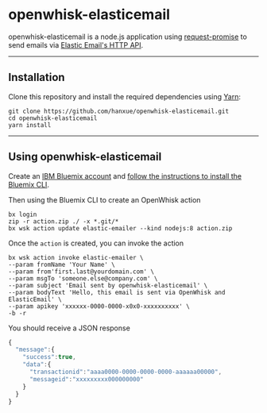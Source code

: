 # openwhisk-elasticemail
openwhisk-elasticemail is a node.js application using [request-promise](https://github.com/request/request-promise) to send emails via [Elastic Email's HTTP API](http://api.elasticemail.com/public/help). 

---

## Installation

Clone this repository and install the required dependencies using [Yarn](https://yarnpkg.com):

```
git clone https://github.com/hanxue/openwhisk-elasticemail.git
cd openwhisk-elasticemail
yarn install
```

---

## Using openwhisk-elasticemail

Create an [IBM Bluemix account](https://console.bluemix.net) and [follow the instructions to install the Bluemix CLI](https://console.bluemix.net/openwhisk/learn/cli). 

Then using the Bluemix CLI to create an OpenWhisk action

```
bx login
zip -r action.zip ./ -x *.git/*
bx wsk action update elastic-emailer --kind nodejs:8 action.zip
```

Once the `action` is created, you can invoke the action

```
bx wsk action invoke elastic-emailer \
--param fromName 'Your Name' \
--param from'first.last@yourdomain.com' \
--param msgTo 'someone.else@company.com' \
--param subject 'Email sent by openwhisk-elasticemail' \
--param bodyText 'Hello, this email is sent via OpenWhisk and ElasticEmail' \
--param apikey 'xxxxxx-0000-0000-x0x0-xxxxxxxxxx' \
-b -r
```

You should receive a JSON response

```js
{
  "message":{
    "success":true,
    "data":{
      "transactionid":"aaaa0000-0000-0000-0000-aaaaaa00000",
      "messageid":"xxxxxxxxx000000000"
    }
  }
}
```

